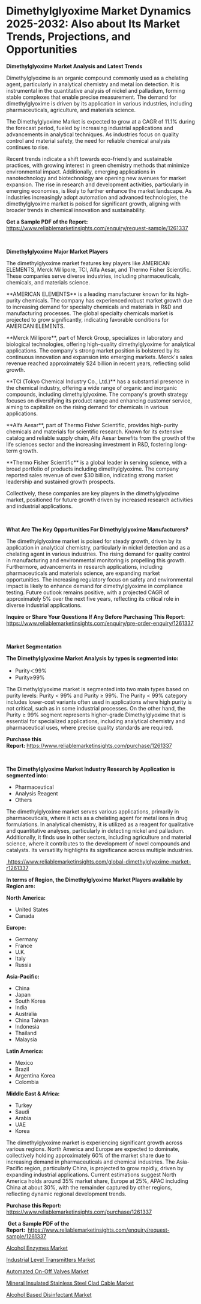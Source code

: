 <p><h1>Dimethylglyoxime Market Dynamics 2025-2032: Also about Its Market Trends, Projections, and Opportunities</h1></p><p><strong>Dimethylglyoxime Market Analysis and Latest Trends</strong></p>
<p><p>Dimethylglyoxime is an organic compound commonly used as a chelating agent, particularly in analytical chemistry and metal ion detection. It is instrumental in the quantitative analysis of nickel and palladium, forming stable complexes that enable precise measurement. The demand for dimethylglyoxime is driven by its application in various industries, including pharmaceuticals, agriculture, and materials science.</p><p>The Dimethylglyoxime Market is expected to grow at a CAGR of 11.1% during the forecast period, fueled by increasing industrial applications and advancements in analytical techniques. As industries focus on quality control and material safety, the need for reliable chemical analysis continues to rise.</p><p>Recent trends indicate a shift towards eco-friendly and sustainable practices, with growing interest in green chemistry methods that minimize environmental impact. Additionally, emerging applications in nanotechnology and biotechnology are opening new avenues for market expansion. The rise in research and development activities, particularly in emerging economies, is likely to further enhance the market landscape. As industries increasingly adopt automation and advanced technologies, the dimethylglyoxime market is poised for significant growth, aligning with broader trends in chemical innovation and sustainability.</p></p>
<p><strong>Get a Sample PDF of the Report:&nbsp;</strong> <a href="https://www.reliablemarketinsights.com/enquiry/request-sample/1261337?utm_campaign=2129&utm_medium=2&utm_source=Github&utm_content=ia&utm_term=30012025&utm_id=dimethylglyoxime">https://www.reliablemarketinsights.com/enquiry/request-sample/1261337</a></p>
<p>&nbsp;</p>
<p><strong>Dimethylglyoxime Major Market Players</strong></p>
<p><p>The dimethylglyoxime market features key players like AMERICAN ELEMENTS, Merck Millipore, TCI, Alfa Aesar, and Thermo Fisher Scientific. These companies serve diverse industries, including pharmaceuticals, chemicals, and materials science.</p><p>**AMERICAN ELEMENTS** is a leading manufacturer known for its high-purity chemicals. The company has experienced robust market growth due to increasing demand for specialty chemicals and materials in R&D and manufacturing processes. The global specialty chemicals market is projected to grow significantly, indicating favorable conditions for AMERICAN ELEMENTS.</p><p>**Merck Millipore**, part of Merck Group, specializes in laboratory and biological technologies, offering high-quality dimethylglyoxime for analytical applications. The company's strong market position is bolstered by its continuous innovation and expansion into emerging markets. Merck's sales revenue reached approximately $24 billion in recent years, reflecting solid growth.</p><p>**TCI (Tokyo Chemical Industry Co., Ltd.)** has a substantial presence in the chemical industry, offering a wide range of organic and inorganic compounds, including dimethylglyoxime. The company's growth strategy focuses on diversifying its product range and enhancing customer service, aiming to capitalize on the rising demand for chemicals in various applications.</p><p>**Alfa Aesar**, part of Thermo Fisher Scientific, provides high-purity chemicals and materials for scientific research. Known for its extensive catalog and reliable supply chain, Alfa Aesar benefits from the growth of the life sciences sector and the increasing investment in R&D, fostering long-term growth.</p><p>**Thermo Fisher Scientific** is a global leader in serving science, with a broad portfolio of products including dimethylglyoxime. The company reported sales revenue of over $30 billion, indicating strong market leadership and sustained growth prospects.</p><p>Collectively, these companies are key players in the dimethylglyoxime market, positioned for future growth driven by increased research activities and industrial applications.</p></p>
<p>&nbsp;</p>
<p><strong>What Are The Key Opportunities For Dimethylglyoxime Manufacturers?</strong></p>
<p><p>The dimethylglyoxime market is poised for steady growth, driven by its application in analytical chemistry, particularly in nickel detection and as a chelating agent in various industries. The rising demand for quality control in manufacturing and environmental monitoring is propelling this growth. Furthermore, advancements in research applications, including pharmaceuticals and materials science, are expanding market opportunities. The increasing regulatory focus on safety and environmental impact is likely to enhance demand for dimethylglyoxime in compliance testing. Future outlook remains positive, with a projected CAGR of approximately 5% over the next five years, reflecting its critical role in diverse industrial applications.</p></p>
<p><strong>Inquire or Share Your Questions If Any Before Purchasing This Report:</strong> <a href="https://www.reliablemarketinsights.com/enquiry/pre-order-enquiry/1261337?utm_campaign=2129&utm_medium=2&utm_source=Github&utm_content=ia&utm_term=30012025&utm_id=dimethylglyoxime">https://www.reliablemarketinsights.com/enquiry/pre-order-enquiry/1261337</a></p>
<p>&nbsp;</p>
<p><strong>Market Segmentation</strong></p>
<p><strong>The Dimethylglyoxime Market Analysis by types is segmented into:</strong></p>
<p><ul><li>Purity＜99%</li><li>Purity≥99%</li></ul></p>
<p><p>The Dimethylglyoxime market is segmented into two main types based on purity levels: Purity < 99% and Purity ≥ 99%. The Purity < 99% category includes lower-cost variants often used in applications where high purity is not critical, such as in some industrial processes. On the other hand, the Purity ≥ 99% segment represents higher-grade Dimethylglyoxime that is essential for specialized applications, including analytical chemistry and pharmaceutical uses, where precise quality standards are required.</p></p>
<p><strong>Purchase this Report:&nbsp;</strong><a href="https://www.reliablemarketinsights.com/purchase/1261337?utm_campaign=2129&utm_medium=2&utm_source=Github&utm_content=ia&utm_term=30012025&utm_id=dimethylglyoxime">https://www.reliablemarketinsights.com/purchase/1261337</a></p>
<p>&nbsp;</p>
<p><strong>The Dimethylglyoxime Market Industry Research by Application is segmented into:</strong></p>
<p><ul><li>Pharmaceutical</li><li>Analysis Reagent</li><li>Others</li></ul></p>
<p><p>The dimethylglyoxime market serves various applications, primarily in pharmaceuticals, where it acts as a chelating agent for metal ions in drug formulations. In analytical chemistry, it is utilized as a reagent for qualitative and quantitative analyses, particularly in detecting nickel and palladium. Additionally, it finds use in other sectors, including agriculture and material science, where it contributes to the development of novel compounds and catalysts. Its versatility highlights its significance across multiple industries.</p></p>
<p><a href="https://www.reliablemarketinsights.com/global-dimethylglyoxime-market-r1261337?utm_campaign=2129&utm_medium=2&utm_source=Github&utm_content=ia&utm_term=30012025&utm_id=dimethylglyoxime">&nbsp;https://www.reliablemarketinsights.com/global-dimethylglyoxime-market-r1261337</a></p>
<p><strong>In terms of Region, the Dimethylglyoxime Market Players available by Region are:</strong></p>
<p>
    <p> <strong> North America: </strong>
        <ul>
            <li>United States</li>
            <li>Canada</li>
        </ul>
        </p> 
    <p> <strong> Europe: </strong>
        <ul>
            <li>Germany</li>
            <li>France</li>
            <li>U.K.</li>
            <li>Italy</li>
            <li>Russia</li>
        </ul>
        </p> 
    <p> <strong> Asia-Pacific: </strong>
        <ul>
            <li>China</li>
            <li>Japan</li>
            <li>South Korea</li>
            <li>India</li>
            <li>Australia</li>
            <li>China Taiwan</li>
            <li>Indonesia</li>
            <li>Thailand</li>
            <li>Malaysia</li>
        </ul>
        </p> 
    <p> <strong> Latin America: </strong>
        <ul>
            <li>Mexico</li>
            <li>Brazil</li>
            <li>Argentina Korea</li>
            <li>Colombia</li>
        </ul>
        </p> 
    <p> <strong> Middle East & Africa: </strong>
        <ul>
            <li>Turkey</li>
            <li>Saudi</li>
            <li>Arabia</li>
            <li>UAE</li>
            <li>Korea</li>
        </ul>
    </p>
    </p>
<p><p>The dimethylglyoxime market is experiencing significant growth across various regions. North America and Europe are expected to dominate, collectively holding approximately 60% of the market share due to increasing demand in pharmaceuticals and chemical industries. The Asia-Pacific region, particularly China, is projected to grow rapidly, driven by expanding industrial applications. Current estimations suggest North America holds around 35% market share, Europe at 25%, APAC including China at about 30%, with the remainder captured by other regions, reflecting dynamic regional development trends.</p></p>
<p><strong>Purchase this Report: </strong><a href="https://www.reliablemarketinsights.com/purchase/1261337?utm_campaign=2129&utm_medium=2&utm_source=Github&utm_content=ia&utm_term=30012025&utm_id=dimethylglyoxime">https://www.reliablemarketinsights.com/purchase/1261337</a></p>
<p>&nbsp;<strong>Get a Sample PDF of the Report:&nbsp;&nbsp;</strong><a href="https://www.reliablemarketinsights.com/enquiry/request-sample/1261337?utm_campaign=2129&utm_medium=2&utm_source=Github&utm_content=ia&utm_term=30012025&utm_id=dimethylglyoxime">https://www.reliablemarketinsights.com/enquiry/request-sample/1261337</a></p>
<p><strong></strong></p>
<p><p><a href="https://github.com/aidelndasse/Market-Research-Report-List-1/blob/main/alcohol-enzymes-market.md?utm_campaign=2129&utm_medium=2&utm_source=Github&utm_content=ia&utm_term=30012025&utm_id=dimethylglyoxime">Alcohol Enzymes Market</a></p><p><a href="https://www.linkedin.com/pulse/industrial-level-transmitters-market-evolution-future-j3rue?utm_campaign=2129&utm_medium=2&utm_source=Github&utm_content=ia&utm_term=30012025&utm_id=dimethylglyoxime">Industrial Level Transmitters Market</a></p><p><a href="https://www.linkedin.com/pulse/automated-on-off-valves-market-expansion-forecast-72-bxgdc?utm_campaign=2129&utm_medium=2&utm_source=Github&utm_content=ia&utm_term=30012025&utm_id=dimethylglyoxime">Automated On-Off Valves Market</a></p><p><a href="https://www.linkedin.com/pulse/comprehensive-analysis-mineral-insulated-stainless-steel-clad-dfn9f?utm_campaign=2129&utm_medium=2&utm_source=Github&utm_content=ia&utm_term=30012025&utm_id=dimethylglyoxime">Mineral Insulated Stainless Steel Clad Cable Market</a></p><p><a href="https://github.com/tszkintruca/Market-Research-Report-List-1/blob/main/alcohol-based-disinfectant-market.md?utm_campaign=2129&utm_medium=2&utm_source=Github&utm_content=ia&utm_term=30012025&utm_id=dimethylglyoxime">Alcohol Based Disinfectant Market</a></p></p>
